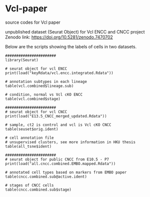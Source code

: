 # Vcl-paper
source codes for Vcl paper

unpublished dataset (Seurat Object) for Vcl ENCC and CNCC project
Zenodo link: https://doi.org/10.5281/zenodo.7470702

Below are the scripts showing the labels of cells in two datasets.
```
#######################
library(Seurat)

# seurat object for vcl ENCC
print(load("keyRdata/vcl.encc.integrated.Rdata"))

# annotation subtypes in each lineage
table(vcl.combined$lineage.sub)

# condition, normal vs Vcl cKO ENCC
table(vcl.combined$stage)

#######################
# seurat object for vcl CNCC
print(load("E13.5_CNCC_merged_updated.Rdata"))

# sample, ct2 is control and vcl is Vcl cKO CNCC
table(seuset$orig.ident)

# cell annotation file
# unsupervised clusters, see more information in HKU thesis
table(all_tsne$ident)
```

```
#######################
# seurat object for public CNCC from E10.5 - P7
print(load("all.cncc.combined.EMBO.mapped.Rdata"))

# annotated cell types based on markers from EMBO paper
table(cncc.combined.sub@active.ident)

# stages of CNCC cells
table(cncc.combined.sub$stage)
```
